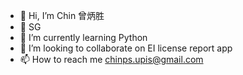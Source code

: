 - 👋 Hi, I’m Chin 曾炳胜
- 👀  SG 
- 🌱 I’m currently learning Python
- 💞️ I’m looking to collaborate on EI license report app
- 📫 How to reach me chinps.upis@gmail.com

<!---
chinpsai/chinpsai is a ✨ special ✨ repository because its `README.md` (this file) appears on your GitHub profile.
You can click the Preview link to take a look at your changes.
--->
